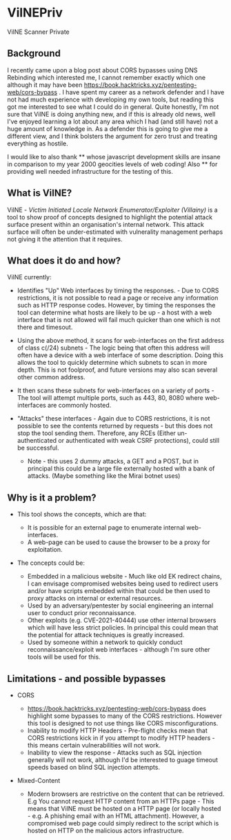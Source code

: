 # VilNEPriv
VilNE Scanner Private

## Background 

I recently came upon a blog post about CORS bypasses using DNS Rebinding which interested me, I cannot remember exactly which one although it may have been https://book.hacktricks.xyz/pentesting-web/cors-bypass .  I have spent my career as a network defender and I have not had much experience with developing my own tools, but reading this got me interested to see what I could do in general. Quite honestly, I'm not sure that VilNE is doing anything new, and if this is already old news, well I've enjoyed learning a lot about any area which I had (and still have) not a huge amount of knowledge in. As a defender this is going to give me a different view, and I think bolsters the argument for zero trust and treating everything as hostile.

I would like to also thank ** whose javascript development skills are insane in comparison to my year 2000 geocities levels of web coding! Also ** for providing well needed infrastructure for the testing of this.


## What is VilNE?

VilNE - *Victim Initiated Locale Network Enumerator/Exploiter (Villainy)* is a tool to show proof of concepts designed to highlight the potential attack surface present within an organisation's internal network. This attack surface will often be under-estimated with vulnerality management perhaps not giving it the attention that it requires. 

## What does it do and how?

VilNE currently:

* Identifies "Up" Web interfaces by timing the responses. - Due to CORS restrictions, it is not possible to read a page or receive any information such as HTTP response codes. However, by timing the responses the tool can determine what hosts are likely to be up - a host with a web interface that is not allowed will fail much quicker than one which is not there and timesout.

* Using the above method, it scans for web-interfaces on the first address of class c(/24) subnets - The logic being that often this address will often have a device with a web interface of some description. Doing this allows the tool to quickly determine which subnets to scan in more depth. This is not foolproof, and future versions may also scan several other common address. 

* It then scans these subnets for web-interfaces on a variety of ports - The tool will attempt multiple ports, such as 443, 80, 8080 where web-interfaces are commonly hosted.

* "Attacks" these interfaces - Again due to CORS restrictions, it is not possible to see the contents returned by requests - but this does not stop the tool sending them. Therefore, any RCEs (Either un-authenticated or authenticated with weak CSRF protections), could still be successful. 
  * Note - this uses 2 dummy attacks, a GET and a POST,  but in principal this could be a large file externally hosted with a bank of attacks. (Maybe something like the Mirai botnet uses)


## Why is it a problem?

* This tool shows the concepts, which are that:
  * It is possible for an external page to enumerate internal web-interfaces. 
  * A web-page can be used to cause the browser to be a proxy for exploitation.
  
 * The concepts could be:
   * Embedded in a malicious website - Much like old EK redirect chains, I can envisage compromised websites being used to redirect users and/or have scripts embedded within that could be then used to proxy attacks on internal or external resources. 
   * Used by an adversary/pentester by social engineering an internal user to conduct prior reconnaissance. 
   * Other exploits (e.g. CVE-2021-40444) use other internal browsers which will have less strict policies. In principal this could mean that the potential for attack techniques is greatly increased.
   * Used by someone within a network to quickly conduct reconnaissance/exploit web interfaces - although I'm sure other tools will be used for this.


## Limitations - and possible bypasses

* CORS 
  *  https://book.hacktricks.xyz/pentesting-web/cors-bypass does highlight some bypasses to many of the CORS restrictions. However this tool is designed to not use things like CORS misconfigurations. 
  * Inability to modify HTTP Headers - Pre-flight checks mean that CORS restrictions kick in if you attempt to modify HTTP headers - this means certain vulnerabilities will not work.
  * Inability to view the response - Attacks such as SQL injection generally will not work, although I'd be interested to guage timeout speeds based on blind SQL injection attempts.

* Mixed-Content
  * Modern browsers are restrictive on the content that can be retrieved. E.g You cannot request HTTP content from an HTTPs page - This means that VilNE must be hosted on a HTTP page (or locally hosted - e.g. A phishing email with an HTML attachment). However, a compromised web page could simply redirect to the script which is hosted on HTTP on the malicious actors infrastructure.
